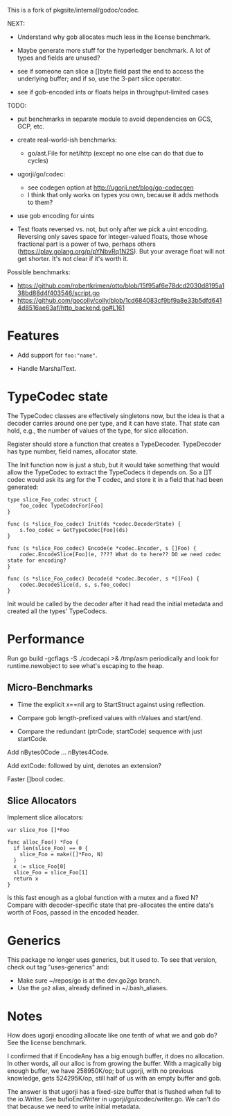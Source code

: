 This is a fork of pkgsite/internal/godoc/codec.

NEXT:

- Understand why gob allocates much less in the license benchmark.

- Maybe generate more stuff for the hyperledger benchmark. A lot of types and
  fields are unused?

- see if someone can slice a []byte field past the end to access the underlying
  buffer; and if so, use the 3-part slice operator.
- see if gob-encoded ints or floats helps in throughput-limited cases



TODO:
- put benchmarks in separate module to avoid dependencies on GCS, GCP, etc.

- create real-world-ish benchmarks:
  - go/ast.File for net/http (except no one else can do that due to cycles)

- ugorji/go/codec:
  - see codegen option at http://ugorji.net/blog/go-codecgen
  - I think that only works on types you own, because it adds methods to them?
- use gob encoding for uints

-  Test floats reversed vs. not, but only after we pick a uint encoding.
   Reversing only saves space for integer-valued floats, those whose fractional
   part is a power of two, perhaps others
   (https://play.golang.org/p/pYNbvRq1N2S). But your average float will not get
   shorter. It's not clear if it's worth it.

Possible benchmarks:
- https://github.com/robertkrimen/otto/blob/15f95af6e78dcd2030d8195a138bd88d4f403546/script.go
- https://github.com/gocolly/colly/blob/1cd684083cf9bf9a8e33b5dfd6414d8516ae63af/http_backend.go#L161

# Features

- Add support for `foo:"name"`.

- Handle MarshalText.




# TypeCodec state

The TypeCodec classes are effectively singletons now, but the idea is that
a decoder carries around one per type, and it can have state. That state
can hold, e.g., the number of values of the type, for slice allocation.

Register should store a function that creates a TypeDecoder.
TypeDecoder has type number, field names, allocator state.

The Init function now is just a stub, but it would take something that would
allow the TypeCodec to extract the TypeCodecs it depends on. So a []T codec
would ask its arg for the T codec, and store it in a field that had been
generated:

    type slice_Foo_codec struct {
        foo_codec TypeCodecFor[Foo]
    }

    func (s *slice_Foo_codec) Init(ds *codec.DecoderState) {
        s.foo_codec = GetTypeCodec[Foo](ds)
    }

    func (s *slice_Foo_codec) Encode(e *codec.Encoder, s []Foo) {
        codec.EncodeSlice[Foo](e, ???? What do to here?? DO we need codec state for encoding?
    }

    func (s *slice_Foo_codec) Decode(d *codec.Decoder, s *[]Foo) {
        codec.DecodeSlice(d, s, s.foo_codec)
    }


Init would be called by the decoder after it had read the initial metadata
and created all the types' TypeCodecs.

# Performance

Run
    go build -gcflags -S ./codecapi >& /tmp/asm
periodically and look for runtime.newobject to see what's escaping to the heap.

## Micro-Benchmarks

- Time the explicit x==nil arg to StartStruct against using reflection.



- Compare gob length-prefixed values with nValues and start/end.

- Compare the redundant (ptrCode; startCode) sequence with just startCode.

Add nBytes0Code ... nBytes4Code.

Add extCode: followed by uint, denotes an extension?

Faster []bool codec.

## Slice Allocators

Implement slice allocators:


```
var slice_Foo []*Foo

func alloc_Foo() *Foo {
  if len(slice_Foo) == 0 {
    slice_Foo = make([]*Foo, N)
  }
  x := slice_Foo[0]
  slice_Foo = slice_Foo[1]
  return x
}
```
Is this fast enough as a global function with a mutex
and a fixed N? Compare with decoder-specific state that
pre-allocates the entire data's worth of Foos, passed
in the encoded header.


# Generics

This package no longer uses generics, but it used to. To see that version, check
out tag "uses-generics" and:

- Make sure ~/repos/go is at the dev.go2go branch.
- Use the `go2` alias, already defined in ~/.bash_aliases.

# Notes

How does ugorji encoding allocate like one tenth of what we and gob do? See
the license benchmark.

I confirmed that if EncodeAny has a big enough buffer, it does no allocation. In
other words, all our alloc is from growing the buffer. With a magically big enough
buffer, we have 258950K/op; but ugorji, with no previous knowledge, gets
524295K/op, still half of us with an empty buffer and gob.

The answer is that ugorji has a fixed-size buffer that is flushed when full to
the io.Writer. See bufioEncWriter in ugorji/go/codec/writer.go. We can't do that
because we need to write initial metadata.
